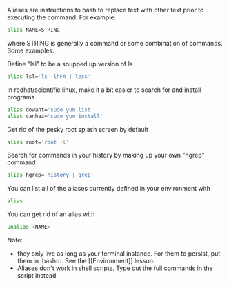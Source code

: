 Aliases are instructions to bash to replace text with other text prior to executing the command. For example:

```bash
alias NAME=STRING
```
where STRING is generally a command or some combination of commands. Some examples:

Define "lsl" to be a soupped up version of ls
```bash
alias lsl='ls -lhFA | less'
```

In redhat/scientific linux, make it a bit easier to search for and install programs
```bash
alias dowant='sudo yum list'
alias canhaz='sudo yum install'
```

Get rid of the pesky root splash screen by default
```bash
alias root='root -l'
```

Search for commands in your history by making up your own "hgrep" command
```bash
alias hgrep='history | grep'
```

You can list all of the aliases currently defined in your environment with
```bash
alias
```

You can get rid of an alias with
```bash
unalias <NAME>
```

Note:

* they only live as long as your terminal instance. For them to persist, put them in .bashrc. See the [[Environment]] lesson.
* Aliases don't work in shell scripts. Type out the full commands in the script instead.
